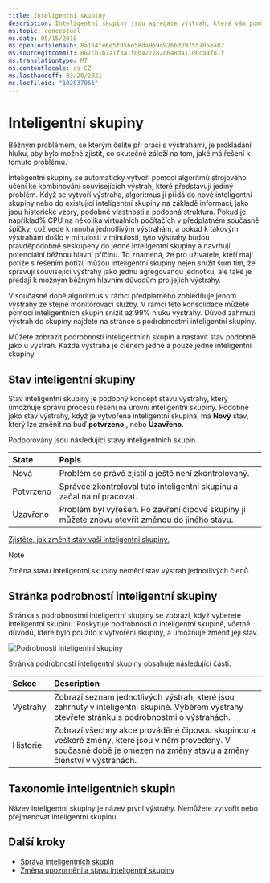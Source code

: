 ```yaml
---
title: Inteligentní skupiny
description: Inteligentní skupiny jsou agregace výstrah, které vám pomůžou snížit šum výstrah.
ms.topic: conceptual
ms.date: 05/15/2018
ms.openlocfilehash: 8a164fe6e5fd5be58da969d9266329755705ea82
ms.sourcegitcommit: 867cb1b7a1f3a1f0b427282c648d411d0ca4f81f
ms.translationtype: MT
ms.contentlocale: cs-CZ
ms.lasthandoff: 03/20/2021
ms.locfileid: "102037961"
---
```

# <a name="smart-groups"></a>Inteligentní skupiny

Běžným problémem, se kterým čelíte při práci s výstrahami, je prokládání hluku, aby bylo možné zjistit, co skutečně záleží na tom, jaké má řešení k tomuto problému.  

Inteligentní skupiny se automaticky vytvoří pomocí algoritmů strojového učení ke kombinování souvisejících výstrah, které představují jediný problém.  Když se vytvoří výstraha, algoritmus ji přidá do nové inteligentní skupiny nebo do existující inteligentní skupiny na základě informací, jako jsou historické vzory, podobné vlastnosti a podobná struktura. Pokud je například% CPU na několika virtuálních počítačích v předplatném současně špičky, což vede k mnoha jednotlivým výstrahám, a pokud k takovým výstrahám došlo v minulosti v minulosti, tyto výstrahy budou pravděpodobně seskupeny do jedné inteligentní skupiny a navrhují potenciální běžnou hlavní příčinu. To znamená, že pro uživatele, kteří mají potíže s řešením potíží, můžou inteligentní skupiny nejen snížit šum tím, že spravují související výstrahy jako jednu agregovanou jednotku, ale také je předají k možným běžným hlavním důvodům pro jejich výstrahy.

V současné době algoritmus v rámci předplatného zohledňuje jenom výstrahy ze stejné monitorovací služby. V rámci této konsolidace můžete pomocí inteligentních skupin snížit až 99% hluku výstrahy. Důvod zahrnutí výstrah do skupiny najdete na stránce s podrobnostmi inteligentní skupiny.

Můžete zobrazit podrobnosti inteligentních skupin a nastavit stav podobně jako u výstrah. Každá výstraha je členem jedné a pouze jedné inteligentní skupiny. 

## <a name="smart-group-state"></a>Stav inteligentní skupiny

Stav inteligentní skupiny je podobný koncept stavu výstrahy, který umožňuje správu procesu řešení na úrovni inteligentní skupiny. Podobně jako stav výstrahy, když je vytvořena inteligentní skupina, má **Nový** stav, který lze změnit na buď **potvrzeno** , nebo **Uzavřeno**.

Podporovány jsou následující stavy inteligentních skupin.

| State | Popis |
|:---|:---|
| Nová | Problém se právě zjistil a ještě není zkontrolovaný. |
| Potvrzeno | Správce zkontroloval tuto inteligentní skupinu a začal na ní pracovat. |
| Uzavřeno | Problém byl vyřešen. Po zavření čipové skupiny ji můžete znovu otevřít změnou do jiného stavu. |

[Zjistěte, jak změnit stav vaší inteligentní skupiny.](./alerts-managing-alert-states.md?toc=%2fazure%2fazure-monitor%2ftoc.json)

> [!NOTE]
>  Změna stavu inteligentní skupiny nemění stav výstrah jednotlivých členů.

## <a name="smart-group-details-page"></a>Stránka podrobností inteligentní skupiny

Stránka s podrobnostmi inteligentní skupiny se zobrazí, když vyberete inteligentní skupinu. Poskytuje podrobnosti o inteligentní skupině, včetně důvodů, které bylo použito k vytvoření skupiny, a umožňuje změnit její stav.
 
![Podrobnosti inteligentní skupiny](media/alerts-smartgroups-overview/smart-group-detail.png)


Stránka podrobností inteligentní skupiny obsahuje následující části.

| Sekce | Description |
|:---|:---|
| Výstrahy | Zobrazí seznam jednotlivých výstrah, které jsou zahrnuty v inteligentní skupině. Výběrem výstrahy otevřete stránku s podrobnostmi o výstrahách. |
| Historie | Zobrazí všechny akce prováděné čipovou skupinou a veškeré změny, které jsou v něm provedeny. V současné době je omezen na změny stavu a změny členství v výstrahách. |

## <a name="smart-group-taxonomy"></a>Taxonomie inteligentních skupin

Název inteligentní skupiny je název první výstrahy. Nemůžete vytvořit nebo přejmenovat inteligentní skupinu.

## <a name="next-steps"></a>Další kroky

- [Správa inteligentních skupin](./alerts-managing-smart-groups.md?toc=%2fazure%2fazure-monitor%2ftoc.json)
- [Změna upozornění a stavu inteligentní skupiny](./alerts-managing-alert-states.md?toc=%2fazure%2fazure-monitor%2ftoc.json)